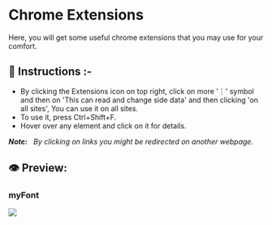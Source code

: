 
# Chrome Extensions
Here, you will get some useful chrome extensions that you may use for your comfort.

## 📄 Instructions :-
<ul>
  <li>By clicking the Extensions icon on top right, click on more '&vellip;' symbol and then on 'This can read and change side data' and then clicking 'on all sites', You can use it on all sites.</li>
  <li>To use it, press Ctrl+Shift+F.</li>
  <li>Hover over any element and click on it for details.</li>
</ul>

_**Note:** &nbsp;&nbsp;By clicking on links you might be redirected on another webpage._

## 👁️ Preview:

### myFont
<img src = 'https://github.com/AshishAntil07/AshishAntil07/blob/ChromeExtensions/MyFontPreview.gif'>
